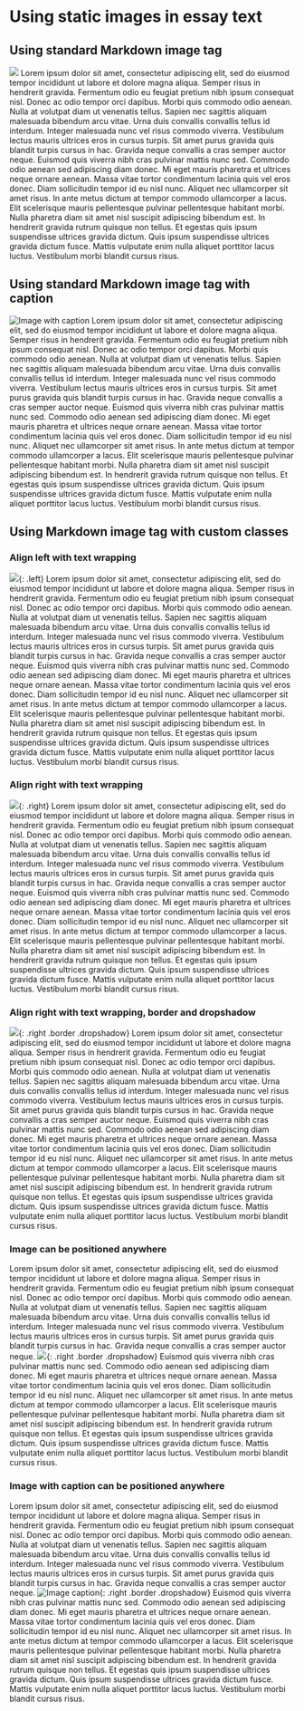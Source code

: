 <param ve-config title="Inline images example">

# Using static images in essay text

## Using standard Markdown image tag 

![](books.jpg)
Lorem ipsum dolor sit amet, consectetur adipiscing elit, sed do eiusmod tempor incididunt ut labore et dolore magna aliqua. Semper risus in hendrerit gravida. Fermentum odio eu feugiat pretium nibh ipsum consequat nisl. Donec ac odio tempor orci dapibus. Morbi quis commodo odio aenean. Nulla at volutpat diam ut venenatis tellus. Sapien nec sagittis aliquam malesuada bibendum arcu vitae. Urna duis convallis convallis tellus id interdum. Integer malesuada nunc vel risus commodo viverra. Vestibulum lectus mauris ultrices eros in cursus turpis. Sit amet purus gravida quis blandit turpis cursus in hac. Gravida neque convallis a cras semper auctor neque.  Euismod quis viverra nibh cras pulvinar mattis nunc sed. Commodo odio aenean sed adipiscing diam donec. Mi eget mauris pharetra et ultrices neque ornare aenean. Massa vitae tortor condimentum lacinia quis vel eros donec. Diam sollicitudin tempor id eu nisl nunc. Aliquet nec ullamcorper sit amet risus. In ante metus dictum at tempor commodo ullamcorper a lacus. Elit scelerisque mauris pellentesque pulvinar pellentesque habitant morbi. Nulla pharetra diam sit amet nisl suscipit adipiscing bibendum est. In hendrerit gravida rutrum quisque non tellus. Et egestas quis ipsum suspendisse ultrices gravida dictum. Quis ipsum suspendisse ultrices gravida dictum fusce. Mattis vulputate enim nulla aliquet porttitor lacus luctus. Vestibulum morbi blandit cursus risus.

## Using standard Markdown image tag with caption

![Image with caption](books.jpg)
Lorem ipsum dolor sit amet, consectetur adipiscing elit, sed do eiusmod tempor incididunt ut labore et dolore magna aliqua. Semper risus in hendrerit gravida. Fermentum odio eu feugiat pretium nibh ipsum consequat nisl. Donec ac odio tempor orci dapibus. Morbi quis commodo odio aenean. Nulla at volutpat diam ut venenatis tellus. Sapien nec sagittis aliquam malesuada bibendum arcu vitae. Urna duis convallis convallis tellus id interdum. Integer malesuada nunc vel risus commodo viverra. Vestibulum lectus mauris ultrices eros in cursus turpis. Sit amet purus gravida quis blandit turpis cursus in hac. Gravida neque convallis a cras semper auctor neque.  Euismod quis viverra nibh cras pulvinar mattis nunc sed. Commodo odio aenean sed adipiscing diam donec. Mi eget mauris pharetra et ultrices neque ornare aenean. Massa vitae tortor condimentum lacinia quis vel eros donec. Diam sollicitudin tempor id eu nisl nunc. Aliquet nec ullamcorper sit amet risus. In ante metus dictum at tempor commodo ullamcorper a lacus. Elit scelerisque mauris pellentesque pulvinar pellentesque habitant morbi. Nulla pharetra diam sit amet nisl suscipit adipiscing bibendum est. In hendrerit gravida rutrum quisque non tellus. Et egestas quis ipsum suspendisse ultrices gravida dictum. Quis ipsum suspendisse ultrices gravida dictum fusce. Mattis vulputate enim nulla aliquet porttitor lacus luctus. Vestibulum morbi blandit cursus risus.

## Using Markdown image tag with custom classes

### Align left with text wrapping

![](books.jpg){: .left}
Lorem ipsum dolor sit amet, consectetur adipiscing elit, sed do eiusmod tempor incididunt ut labore et dolore magna aliqua. Semper risus in hendrerit gravida. Fermentum odio eu feugiat pretium nibh ipsum consequat nisl. Donec ac odio tempor orci dapibus. Morbi quis commodo odio aenean. Nulla at volutpat diam ut venenatis tellus. Sapien nec sagittis aliquam malesuada bibendum arcu vitae. Urna duis convallis convallis tellus id interdum. Integer malesuada nunc vel risus commodo viverra. Vestibulum lectus mauris ultrices eros in cursus turpis. Sit amet purus gravida quis blandit turpis cursus in hac. Gravida neque convallis a cras semper auctor neque.  Euismod quis viverra nibh cras pulvinar mattis nunc sed. Commodo odio aenean sed adipiscing diam donec. Mi eget mauris pharetra et ultrices neque ornare aenean. Massa vitae tortor condimentum lacinia quis vel eros donec. Diam sollicitudin tempor id eu nisl nunc. Aliquet nec ullamcorper sit amet risus. In ante metus dictum at tempor commodo ullamcorper a lacus. Elit scelerisque mauris pellentesque pulvinar pellentesque habitant morbi. Nulla pharetra diam sit amet nisl suscipit adipiscing bibendum est. In hendrerit gravida rutrum quisque non tellus. Et egestas quis ipsum suspendisse ultrices gravida dictum. Quis ipsum suspendisse ultrices gravida dictum fusce. Mattis vulputate enim nulla aliquet porttitor lacus luctus. Vestibulum morbi blandit cursus risus.

### Align right with text wrapping

![](books.jpg){: .right}
Lorem ipsum dolor sit amet, consectetur adipiscing elit, sed do eiusmod tempor incididunt ut labore et dolore magna aliqua. Semper risus in hendrerit gravida. Fermentum odio eu feugiat pretium nibh ipsum consequat nisl. Donec ac odio tempor orci dapibus. Morbi quis commodo odio aenean. Nulla at volutpat diam ut venenatis tellus. Sapien nec sagittis aliquam malesuada bibendum arcu vitae. Urna duis convallis convallis tellus id interdum. Integer malesuada nunc vel risus commodo viverra. Vestibulum lectus mauris ultrices eros in cursus turpis. Sit amet purus gravida quis blandit turpis cursus in hac. Gravida neque convallis a cras semper auctor neque.  Euismod quis viverra nibh cras pulvinar mattis nunc sed. Commodo odio aenean sed adipiscing diam donec. Mi eget mauris pharetra et ultrices neque ornare aenean. Massa vitae tortor condimentum lacinia quis vel eros donec. Diam sollicitudin tempor id eu nisl nunc. Aliquet nec ullamcorper sit amet risus. In ante metus dictum at tempor commodo ullamcorper a lacus. Elit scelerisque mauris pellentesque pulvinar pellentesque habitant morbi. Nulla pharetra diam sit amet nisl suscipit adipiscing bibendum est. In hendrerit gravida rutrum quisque non tellus. Et egestas quis ipsum suspendisse ultrices gravida dictum. Quis ipsum suspendisse ultrices gravida dictum fusce. Mattis vulputate enim nulla aliquet porttitor lacus luctus. Vestibulum morbi blandit cursus risus.

### Align right with text wrapping, border and dropshadow

![](books.jpg){: .right .border .dropshadow}
Lorem ipsum dolor sit amet, consectetur adipiscing elit, sed do eiusmod tempor incididunt ut labore et dolore magna aliqua. Semper risus in hendrerit gravida. Fermentum odio eu feugiat pretium nibh ipsum consequat nisl. Donec ac odio tempor orci dapibus. Morbi quis commodo odio aenean. Nulla at volutpat diam ut venenatis tellus. Sapien nec sagittis aliquam malesuada bibendum arcu vitae. Urna duis convallis convallis tellus id interdum. Integer malesuada nunc vel risus commodo viverra. Vestibulum lectus mauris ultrices eros in cursus turpis. Sit amet purus gravida quis blandit turpis cursus in hac. Gravida neque convallis a cras semper auctor neque.  Euismod quis viverra nibh cras pulvinar mattis nunc sed. Commodo odio aenean sed adipiscing diam donec. Mi eget mauris pharetra et ultrices neque ornare aenean. Massa vitae tortor condimentum lacinia quis vel eros donec. Diam sollicitudin tempor id eu nisl nunc. Aliquet nec ullamcorper sit amet risus. In ante metus dictum at tempor commodo ullamcorper a lacus. Elit scelerisque mauris pellentesque pulvinar pellentesque habitant morbi. Nulla pharetra diam sit amet nisl suscipit adipiscing bibendum est. In hendrerit gravida rutrum quisque non tellus. Et egestas quis ipsum suspendisse ultrices gravida dictum. Quis ipsum suspendisse ultrices gravida dictum fusce. Mattis vulputate enim nulla aliquet porttitor lacus luctus. Vestibulum morbi blandit cursus risus.

### Image can be positioned anywhere

Lorem ipsum dolor sit amet, consectetur adipiscing elit, sed do eiusmod tempor incididunt ut labore et dolore magna aliqua. Semper risus in hendrerit gravida. Fermentum odio eu feugiat pretium nibh ipsum consequat nisl. Donec ac odio tempor orci dapibus. Morbi quis commodo odio aenean. Nulla at volutpat diam ut venenatis tellus. Sapien nec sagittis aliquam malesuada bibendum arcu vitae. Urna duis convallis convallis tellus id interdum. Integer malesuada nunc vel risus commodo viverra. Vestibulum lectus mauris ultrices eros in cursus turpis. Sit amet purus gravida quis blandit turpis cursus in hac. Gravida neque convallis a cras semper auctor neque.
![](books.jpg){: .right .border .dropshadow}
Euismod quis viverra nibh cras pulvinar mattis nunc sed. Commodo odio aenean sed adipiscing diam donec. Mi eget mauris pharetra et ultrices neque ornare aenean. Massa vitae tortor condimentum lacinia quis vel eros donec. Diam sollicitudin tempor id eu nisl nunc. Aliquet nec ullamcorper sit amet risus. In ante metus dictum at tempor commodo ullamcorper a lacus. Elit scelerisque mauris pellentesque pulvinar pellentesque habitant morbi. Nulla pharetra diam sit amet nisl suscipit adipiscing bibendum est. In hendrerit gravida rutrum quisque non tellus. Et egestas quis ipsum suspendisse ultrices gravida dictum. Quis ipsum suspendisse ultrices gravida dictum fusce. Mattis vulputate enim nulla aliquet porttitor lacus luctus. Vestibulum morbi blandit cursus risus.

### Image with caption can be positioned anywhere

Lorem ipsum dolor sit amet, consectetur adipiscing elit, sed do eiusmod tempor incididunt ut labore et dolore magna aliqua. Semper risus in hendrerit gravida. Fermentum odio eu feugiat pretium nibh ipsum consequat nisl. Donec ac odio tempor orci dapibus. Morbi quis commodo odio aenean. Nulla at volutpat diam ut venenatis tellus. Sapien nec sagittis aliquam malesuada bibendum arcu vitae. Urna duis convallis convallis tellus id interdum. Integer malesuada nunc vel risus commodo viverra. Vestibulum lectus mauris ultrices eros in cursus turpis. Sit amet purus gravida quis blandit turpis cursus in hac. Gravida neque convallis a cras semper auctor neque.
![Image caption](books.jpg){: .right .border .dropshadow}
Euismod quis viverra nibh cras pulvinar mattis nunc sed. Commodo odio aenean sed adipiscing diam donec. Mi eget mauris pharetra et ultrices neque ornare aenean. Massa vitae tortor condimentum lacinia quis vel eros donec. Diam sollicitudin tempor id eu nisl nunc. Aliquet nec ullamcorper sit amet risus. In ante metus dictum at tempor commodo ullamcorper a lacus. Elit scelerisque mauris pellentesque pulvinar pellentesque habitant morbi. Nulla pharetra diam sit amet nisl suscipit adipiscing bibendum est. In hendrerit gravida rutrum quisque non tellus. Et egestas quis ipsum suspendisse ultrices gravida dictum. Quis ipsum suspendisse ultrices gravida dictum fusce. Mattis vulputate enim nulla aliquet porttitor lacus luctus. Vestibulum morbi blandit cursus risus.